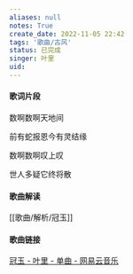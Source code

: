 ```yaml
---
aliases: null
notes: True
create_date: 2022-11-05 22:42
tags: '歌曲/古风'
status: 已完成 
singer: 叶里
uid: 
---
```


#### 歌词片段

数啊数啊天地间

前有蛇报恩今有灵结缘

数啊数啊叹上叹

世人多疑它终将散

#### 歌曲解读

[[歌曲/解析/冠玉]]

#### 歌曲链接
[冠玉 - 叶里 - 单曲 - 网易云音乐](https://music.163.com/song?id=522529351&userid=84019341)

